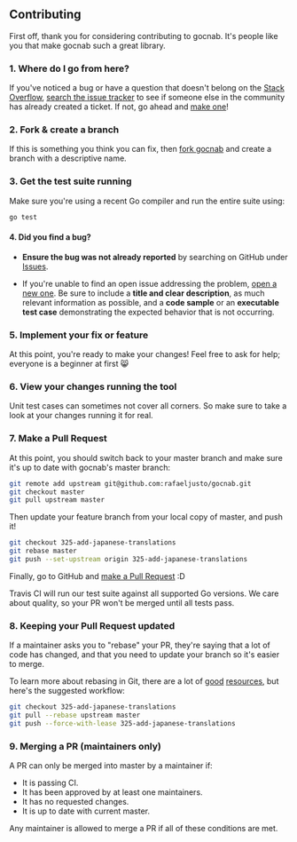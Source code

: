 ## Contributing

First off, thank you for considering contributing to gocnab. It's people
like you that make gocnab such a great library.

### 1. Where do I go from here?

If you've noticed a bug or have a question that doesn't belong on the
[Stack Overflow](http://stackoverflow.com/questions/tagged/gocnab),
[search the issue tracker](https://github.com/rafaeljusto/gocnab/issues?q=something)
to see if someone else in the community has already created a ticket.
If not, go ahead and [make one](https://github.com/rafaeljusto/gocnab/issues/new)!

### 2. Fork & create a branch

If this is something you think you can fix, then
[fork gocnab](https://help.github.com/articles/fork-a-repo)
and create a branch with a descriptive name.

### 3. Get the test suite running

Make sure you're using a recent Go compiler and run the entire suite using:

```sh
go test
```

#### 4. Did you find a bug?

* **Ensure the bug was not already reported** by searching on GitHub under [Issues](https://github.com/rafaeljusto/gocnab/issues).

* If you're unable to find an open issue addressing the problem, [open a new one](https://github.com/rafaeljusto/gocnab/issues/new). 
Be sure to include a **title and clear description**, as much relevant information as possible, 
and a **code sample** or an **executable test case** demonstrating the expected behavior that is not occurring.

### 5. Implement your fix or feature

At this point, you're ready to make your changes! Feel free to ask for help;
everyone is a beginner at first :smile_cat:

### 6. View your changes running the tool

Unit test cases can sometimes not cover all corners. So make sure to take
a look at your changes running it for real.

### 7. Make a Pull Request

At this point, you should switch back to your master branch and make sure it's
up to date with gocnab's master branch:

```sh
git remote add upstream git@github.com:rafaeljusto/gocnab.git
git checkout master
git pull upstream master
```

Then update your feature branch from your local copy of master, and push it!

```sh
git checkout 325-add-japanese-translations
git rebase master
git push --set-upstream origin 325-add-japanese-translations
```

Finally, go to GitHub and
[make a Pull Request](https://help.github.com/articles/creating-a-pull-request)
:D

Travis CI will run our test suite against all supported Go versions. We care
about quality, so your PR won't be merged until all tests pass.

### 8. Keeping your Pull Request updated

If a maintainer asks you to "rebase" your PR, they're saying that a lot of code
has changed, and that you need to update your branch so it's easier to merge.

To learn more about rebasing in Git, there are a lot of
[good](http://git-scm.com/book/en/Git-Branching-Rebasing)
[resources](https://help.github.com/articles/interactive-rebase),
but here's the suggested workflow:

```sh
git checkout 325-add-japanese-translations
git pull --rebase upstream master
git push --force-with-lease 325-add-japanese-translations
```

### 9. Merging a PR (maintainers only)

A PR can only be merged into master by a maintainer if:

* It is passing CI.
* It has been approved by at least one maintainers.
* It has no requested changes.
* It is up to date with current master.

Any maintainer is allowed to merge a PR if all of these conditions are
met.